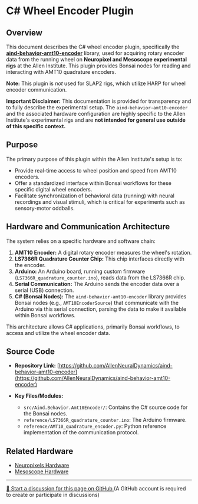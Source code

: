# C# Wheel Encoder Plugin

## Overview

This document describes the C# wheel encoder plugin, specifically the [**aind-behavior-amt10-encoder**](https://github.com/AllenNeuralDynamics/aind-behavior-amt10-encoder) library, used for acquiring rotary encoder data from the running wheel on **Neuropixel and Mesoscope experimental rigs** at the Allen Institute. This plugin provides Bonsai nodes for reading and interacting with AMT10 quadrature encoders.

**Note:** This plugin is *not* used for SLAP2 rigs, which utilize HARP for wheel encoder communication.

**Important Disclaimer:** This documentation is provided for transparency and to fully describe the experimental setup. The `aind-behavior-amt10-encoder` and the associated hardware configuration are highly specific to the Allen Institute's experimental rigs and are **not intended for general use outside of this specific context.**

## Purpose

The primary purpose of this plugin within the Allen Institute's setup is to:

- Provide real-time access to wheel position and speed from AMT10 encoders.
- Offer a standardized interface within Bonsai workflows for these specific digital wheel encoders.
- Facilitate synchronization of behavioral data (running) with neural recordings and visual stimuli, which is critical for experiments such as sensory-motor oddballs.

## Hardware and Communication Architecture

The system relies on a specific hardware and software chain:

1.  **AMT10 Encoder:** A digital rotary encoder measures the wheel's rotation.
2.  **LS7366R Quadrature Counter Chip:** This chip interfaces directly with the encoder.
3.  **Arduino:** An Arduino board, running custom firmware (`LS7366R_quadrature_counter.ino`), reads data from the LS7366R chip.
4.  **Serial Communication:** The Arduino sends the encoder data over a serial (USB) connection.
5.  **C# (Bonsai Nodes):** The `aind-behavior-amt10-encoder` library provides Bonsai nodes (e.g., `AMT10EncoderSource`) that communicate with the Arduino via this serial connection, parsing the data to make it available within Bonsai workflows.

This architecture allows C# applications, primarily Bonsai workflows, to access and utilize the wheel encoder data.

## Source Code

- **Repository Link:** [https://github.com/AllenNeuralDynamics/aind-behavior-amt10-encoder](https://github.com/AllenNeuralDynamics/aind-behavior-amt10-encoder)
- **Key Files/Modules:**
  
    - `src/Aind.Behavior.Amt10Encoder/`: Contains the C# source code for the Bonsai nodes.
    - `reference/LS7366R_quadrature_counter.ino`: The Arduino firmware.
    - `reference/AMT10_quadrature_encoder.py`: Python reference implementation of the communication protocol.

## Related Hardware

- [Neuropixels Hardware](allen_institute_neuropixels_hardware.md)
- [Mesoscope Hardware](allen_institute_mesoscope_hardware.md)

<!-- DISCUSSION_LINK_START -->
<div class="discussion-link">
    <hr>
    <p>
        <a href="https://github.com/allenneuraldynamics/openscope-community-predictive-processing/discussions/new?category=q-a&title=Discussion%3A%20hardware/wheel_encoder_plugin" target="_blank">
            💬 Start a discussion for this page on GitHub
        </a>
        <span class="note">(A GitHub account is required to create or participate in discussions)</span>
    </p>
</div>
<!-- DISCUSSION_LINK_END -->
